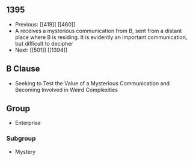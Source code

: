 ## 1395
- Previous: [[419]] [[460]] 
- A receives a mysterious communication from B, sent from a distant place where B is residing. It is evidently an important communication, but difficult to decipher
- Next: [[501]] [[1394]] 

## B Clause
- Seeking to Test the Value of a Mysterious Communication and Becoming Involved in Weird Complexities

## Group
- Enterprise

### Subgroup
- Mystery

